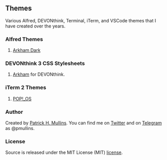 ## Themes

Various Alfred, DEVONthink, Terminal, iTerm, and VSCode themes that I have created over the years.

### Alfred Themes

1. [Arkham Dark](https://github.com/phmullins/themes/tree/master/Themes/Alfred/Arkham/Arkham%20Dark)

### DEVONthink 3 CSS Stylesheets

1. [Arkham](https://github.com/phmullins/themes/blob/master/Themes/DEVONthink/Arkham) for DEVONthink.

### iTerm 2 Themes

1. [POP!_OS](https://github.com/phmullins/themes/tree/master/Themes/iTerm%202/Pop!_OS)

### Author
Created by [Patrick H. Mullins](http://www.pmullins.net). You can find me on  [Twitter](https://twitter.com/phmullins) and on [Telegram](https://telegram.org/) as @pmullins.

### License
Source is released under the MIT License (MIT) [license](license.md).
